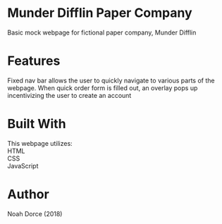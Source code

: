 # Munder Difflin Paper Company
Basic mock webpage for fictional paper company, Munder Difflin

# Features
Fixed nav bar allows the user to quickly navigate to various parts of the webpage. When quick order form is filled out, an overlay pops up incentivizing the user to create an account

# Built With
This webpage utilizes:  
HTML  
CSS  
JavaScript

# Author
Noah Dorce (2018)

